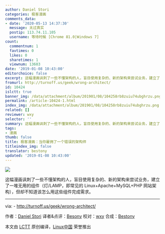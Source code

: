```yaml
---
author: Daniel Stori
categories: 极客漫画
comments_data:
- date: '2020-05-13 14:37:30'
  message: 太过真实
  postip: 113.74.11.105
  username: 等待时候 [Chrome 81.0|Windows 7]
count:
  commentnum: 1
  favtimes: 0
  likes: 0
  sharetimes: 1
  viewnum: 13603
date: '2019-01-08 10:43:00'
editorchoice: false
excerpt: 这幅漫画讽刺了一些不懂架构的人，盲目使用复杂的、新的架构来尝试业务，建立了一堆无用的组件，但却不知道该怎么用这些组件完成需求。
fromurl: http://turnoff.us/geek/wrong-architect/
id: 10424
islctt: true
banner_img: /data/attachment/album/201901/08/104258rb8zuiu74ubghrzu.png.large.jpg
permalink: /article-10424-1.html
index_img: /data/attachment/album/201901/08/104258rb8zuiu74ubghrzu.png.thumb.jpg
related: []
reviewer: wxy
selector: ''
summary: 这幅漫画讽刺了一些不懂架构的人，盲目使用复杂的、新的架构来尝试业务，建立了一堆无用的组件，但却不知道该怎么用这些组件完成需求。
tags:
- 漫画
thumb: false
title: 极客漫画：当你雇佣了一个错误的架构师
titleindex_img: false
translator: bestony
updated: '2019-01-08 10:43:00'
---
```


![](/data/attachment/album/201901/08/104258rb8zuiu74ubghrzu.png)


这幅漫画讽刺了一些不懂架构的人，盲目使用复杂的、新的架构来尝试业务，建立了一堆无用的组件（灯/LAMP，即常见的 Linux+Apache+MySQL+PHP 网站架构），但却不知道该怎么用这些组件完成需求。




---


via: - <http://turnoff.us/geek/wrong-architect/>


作者：[Daniel Stori](http://turnoff.us/about/) 译者&点评：[Besony](https://github.com/bestony) 校对：[wxy](https://github.com/wxy) 合成：[Bestony](https://github.com/bestony)


本文由 [LCTT](https://github.com/LCTT/TranslateProject) 原创编译，[Linux中国](https://linux.cn/) 荣誉推出
